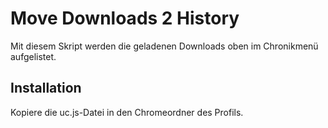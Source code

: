 # Move Downloads 2 History

Mit diesem Skript werden die geladenen Downloads oben im Chronikmenü aufgelistet.

## Installation
Kopiere die uc.js-Datei in den Chromeordner des Profils.
